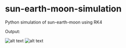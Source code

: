 # sun-earth-moon-simulation
Python simulation of sun-earth-moon using RK4


Output:

![alt text](https://i.imgur.com/XfzohHy.png)
![alt text](https://i.imgur.com/TV2GxQ1.png)
